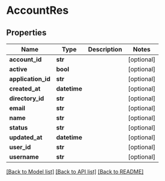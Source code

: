 # AccountRes

## Properties
Name | Type | Description | Notes
------------ | ------------- | ------------- | -------------
**account_id** | **str** |  | [optional] 
**active** | **bool** |  | [optional] 
**application_id** | **str** |  | [optional] 
**created_at** | **datetime** |  | [optional] 
**directory_id** | **str** |  | [optional] 
**email** | **str** |  | [optional] 
**name** | **str** |  | [optional] 
**status** | **str** |  | [optional] 
**updated_at** | **datetime** |  | [optional] 
**user_id** | **str** |  | [optional] 
**username** | **str** |  | [optional] 

[[Back to Model list]](../README.md#documentation-for-models) [[Back to API list]](../README.md#documentation-for-api-endpoints) [[Back to README]](../README.md)

